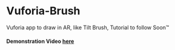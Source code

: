 # Vuforia-Brush
Vuforia app to draw in AR, like Tilt Brush, Tutorial to follow Soon™

#### Demonstration Video [here](https://www.youtube.com/watch?v=lfKANdEyFJM&t=1s)
